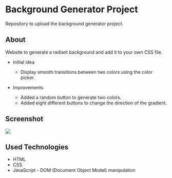 
# Background Generator Project
Repository to upload the background generator project.

## About
Website to generate a radiant background and add it to your own CSS file.

* Initial idea
    * Display smooth transitions between two colors using the color picker.

* Improvements
    * Added a random button to generate two colors.
    * Added eight different buttons to change the direction of the gradient.

## Screenshot
![](https://github.com/jemtca/Background-Generator/blob/master/screenshots/Background%generator.gif)

## Used Technologies
* HTML
* CSS
* JavaScript - DOM (Document Object Model) manipulation
